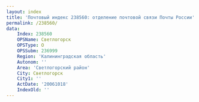 ```yaml
---
layout: index
title: 'Почтовый индекс 238560: отделение почтовой связи Почты России'
permalink: /238560/
data:
    Index: 238560
    OPSName: Светлогорск
    OPSType: О
    OPSSubm: 236999
    Region: 'Калининградская область'
    Autonom: ''
    Area: 'Светлогорский район'
    City: Светлогорск
    City1: ''
    ActDate: '20061018'
    IndexOld: ''
---
```

